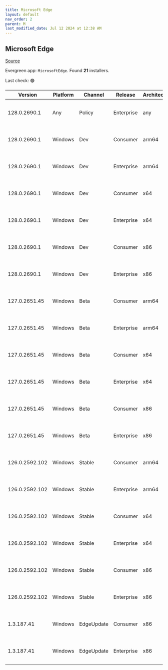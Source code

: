 ```yaml
---
title: Microsoft Edge
layout: default
nav_order: 2
parent: M
last_modified_date: Jul 12 2024 at 12:38 AM
---
```


## Microsoft Edge

[Source](https://www.microsoft.com/edge)

Evergreen app: `MicrosoftEdge`. Found **21** installers.

Last check: 🟢

| Version        | Platform | Channel    | Release    | Architecture | Hash                                                             | URI                                                                                                                                                                                                                                                                                                                      |
| -------------- | -------- | ---------- | ---------- | ------------ | ---------------------------------------------------------------- | ------------------------------------------------------------------------------------------------------------------------------------------------------------------------------------------------------------------------------------------------------------------------------------------------------------------------ |
| 128.0.2690.1   | Any      | Policy     | Enterprise | any          | 4D8C26647F74922DDFD97E79AEBEA1410799B1F60D327EAED817E657DCA654B2 | [https://msedge.sf.dl.delivery.mp.microsoft.com/filestreamingservice/files/746b8cf5-3cdf-489c-84d3-780d6b53dfd3/MicrosoftEdgePolicyTemplates.cab](https://msedge.sf.dl.delivery.mp.microsoft.com/filestreamingservice/files/746b8cf5-3cdf-489c-84d3-780d6b53dfd3/MicrosoftEdgePolicyTemplates.cab)                       |
| 128.0.2690.1   | Windows  | Dev        | Consumer   | arm64        | E3D10DF5412740AAFF9883C00D492C96E375C35908EB72A0ED5D4CC05D5E362C | [https://msedge.sf.dl.delivery.mp.microsoft.com/filestreamingservice/files/d93ce190-abf1-486e-a72b-e29ea124b9e3/MicrosoftEdgeDevEnterpriseARM64.msi](https://msedge.sf.dl.delivery.mp.microsoft.com/filestreamingservice/files/d93ce190-abf1-486e-a72b-e29ea124b9e3/MicrosoftEdgeDevEnterpriseARM64.msi)                 |
| 128.0.2690.1   | Windows  | Dev        | Enterprise | arm64        | E3D10DF5412740AAFF9883C00D492C96E375C35908EB72A0ED5D4CC05D5E362C | [https://msedge.sf.dl.delivery.mp.microsoft.com/filestreamingservice/files/d93ce190-abf1-486e-a72b-e29ea124b9e3/MicrosoftEdgeDevEnterpriseARM64.msi](https://msedge.sf.dl.delivery.mp.microsoft.com/filestreamingservice/files/d93ce190-abf1-486e-a72b-e29ea124b9e3/MicrosoftEdgeDevEnterpriseARM64.msi)                 |
| 128.0.2690.1   | Windows  | Dev        | Consumer   | x64          | C5DD58E8FB4C994ED24690799FB14B7F704D8CFE951059708C6687EDE6716C5D | [https://msedge.sf.dl.delivery.mp.microsoft.com/filestreamingservice/files/e8c3432e-e86e-45f4-8fb3-0882834ca64e/MicrosoftEdgeDevEnterpriseX64.msi](https://msedge.sf.dl.delivery.mp.microsoft.com/filestreamingservice/files/e8c3432e-e86e-45f4-8fb3-0882834ca64e/MicrosoftEdgeDevEnterpriseX64.msi)                     |
| 128.0.2690.1   | Windows  | Dev        | Enterprise | x64          | C5DD58E8FB4C994ED24690799FB14B7F704D8CFE951059708C6687EDE6716C5D | [https://msedge.sf.dl.delivery.mp.microsoft.com/filestreamingservice/files/e8c3432e-e86e-45f4-8fb3-0882834ca64e/MicrosoftEdgeDevEnterpriseX64.msi](https://msedge.sf.dl.delivery.mp.microsoft.com/filestreamingservice/files/e8c3432e-e86e-45f4-8fb3-0882834ca64e/MicrosoftEdgeDevEnterpriseX64.msi)                     |
| 128.0.2690.1   | Windows  | Dev        | Consumer   | x86          | F5989B9532269AEC8647344EBAD164ABF3AC6D5750068EC24C1C60058867DA8A | [https://msedge.sf.dl.delivery.mp.microsoft.com/filestreamingservice/files/ebe44bbe-5d0c-4405-9006-e9d56925f1f8/MicrosoftEdgeDevEnterpriseX86.msi](https://msedge.sf.dl.delivery.mp.microsoft.com/filestreamingservice/files/ebe44bbe-5d0c-4405-9006-e9d56925f1f8/MicrosoftEdgeDevEnterpriseX86.msi)                     |
| 128.0.2690.1   | Windows  | Dev        | Enterprise | x86          | F5989B9532269AEC8647344EBAD164ABF3AC6D5750068EC24C1C60058867DA8A | [https://msedge.sf.dl.delivery.mp.microsoft.com/filestreamingservice/files/ebe44bbe-5d0c-4405-9006-e9d56925f1f8/MicrosoftEdgeDevEnterpriseX86.msi](https://msedge.sf.dl.delivery.mp.microsoft.com/filestreamingservice/files/ebe44bbe-5d0c-4405-9006-e9d56925f1f8/MicrosoftEdgeDevEnterpriseX86.msi)                     |
| 127.0.2651.45  | Windows  | Beta       | Consumer   | arm64        | CBD32BDE8792B60B38E43C335DF91626DBE05FE99EE2A102137730280F9A9D67 | [https://msedge.sf.dl.delivery.mp.microsoft.com/filestreamingservice/files/06ecd342-f899-4952-bcc7-4bfaa85fa307/MicrosoftEdgeBetaEnterpriseARM64.msi](https://msedge.sf.dl.delivery.mp.microsoft.com/filestreamingservice/files/06ecd342-f899-4952-bcc7-4bfaa85fa307/MicrosoftEdgeBetaEnterpriseARM64.msi)               |
| 127.0.2651.45  | Windows  | Beta       | Enterprise | arm64        | CBD32BDE8792B60B38E43C335DF91626DBE05FE99EE2A102137730280F9A9D67 | [https://msedge.sf.dl.delivery.mp.microsoft.com/filestreamingservice/files/06ecd342-f899-4952-bcc7-4bfaa85fa307/MicrosoftEdgeBetaEnterpriseARM64.msi](https://msedge.sf.dl.delivery.mp.microsoft.com/filestreamingservice/files/06ecd342-f899-4952-bcc7-4bfaa85fa307/MicrosoftEdgeBetaEnterpriseARM64.msi)               |
| 127.0.2651.45  | Windows  | Beta       | Consumer   | x64          | 10F10FBAAB90FAA730928CF8A4F53D9953BF54420E6A21F28A397B85B413C9C9 | [https://msedge.sf.dl.delivery.mp.microsoft.com/filestreamingservice/files/d3f18987-64ea-4dd6-a93f-247cd81dac89/MicrosoftEdgeBetaEnterpriseX64.msi](https://msedge.sf.dl.delivery.mp.microsoft.com/filestreamingservice/files/d3f18987-64ea-4dd6-a93f-247cd81dac89/MicrosoftEdgeBetaEnterpriseX64.msi)                   |
| 127.0.2651.45  | Windows  | Beta       | Enterprise | x64          | 10F10FBAAB90FAA730928CF8A4F53D9953BF54420E6A21F28A397B85B413C9C9 | [https://msedge.sf.dl.delivery.mp.microsoft.com/filestreamingservice/files/d3f18987-64ea-4dd6-a93f-247cd81dac89/MicrosoftEdgeBetaEnterpriseX64.msi](https://msedge.sf.dl.delivery.mp.microsoft.com/filestreamingservice/files/d3f18987-64ea-4dd6-a93f-247cd81dac89/MicrosoftEdgeBetaEnterpriseX64.msi)                   |
| 127.0.2651.45  | Windows  | Beta       | Consumer   | x86          | C6C9E1B820CBAC326378E7AF4CD6075C2EB616DA9E10ADD58D36D972FAB3F613 | [https://msedge.sf.dl.delivery.mp.microsoft.com/filestreamingservice/files/7b3cf066-b314-4cc9-919f-acd139ead1c5/MicrosoftEdgeBetaEnterpriseX86.msi](https://msedge.sf.dl.delivery.mp.microsoft.com/filestreamingservice/files/7b3cf066-b314-4cc9-919f-acd139ead1c5/MicrosoftEdgeBetaEnterpriseX86.msi)                   |
| 127.0.2651.45  | Windows  | Beta       | Enterprise | x86          | C6C9E1B820CBAC326378E7AF4CD6075C2EB616DA9E10ADD58D36D972FAB3F613 | [https://msedge.sf.dl.delivery.mp.microsoft.com/filestreamingservice/files/7b3cf066-b314-4cc9-919f-acd139ead1c5/MicrosoftEdgeBetaEnterpriseX86.msi](https://msedge.sf.dl.delivery.mp.microsoft.com/filestreamingservice/files/7b3cf066-b314-4cc9-919f-acd139ead1c5/MicrosoftEdgeBetaEnterpriseX86.msi)                   |
| 126.0.2592.102 | Windows  | Stable     | Consumer   | arm64        | 38C37CC5C87D76286894D768C329317FE6F537279F3631D484F88C40E24212C6 | [https://msedge.sf.dl.delivery.mp.microsoft.com/filestreamingservice/files/8ec86fc6-0665-4f41-835e-4c4ebaa07b69/MicrosoftEdgeEnterpriseARM64.msi](https://msedge.sf.dl.delivery.mp.microsoft.com/filestreamingservice/files/8ec86fc6-0665-4f41-835e-4c4ebaa07b69/MicrosoftEdgeEnterpriseARM64.msi)                       |
| 126.0.2592.102 | Windows  | Stable     | Enterprise | arm64        | 38C37CC5C87D76286894D768C329317FE6F537279F3631D484F88C40E24212C6 | [https://msedge.sf.dl.delivery.mp.microsoft.com/filestreamingservice/files/8ec86fc6-0665-4f41-835e-4c4ebaa07b69/MicrosoftEdgeEnterpriseARM64.msi](https://msedge.sf.dl.delivery.mp.microsoft.com/filestreamingservice/files/8ec86fc6-0665-4f41-835e-4c4ebaa07b69/MicrosoftEdgeEnterpriseARM64.msi)                       |
| 126.0.2592.102 | Windows  | Stable     | Consumer   | x64          | 09679E1CC4AE909BAD7F3347697A450DEA33B21BAACDE2ED677F05D381772654 | [https://msedge.sf.dl.delivery.mp.microsoft.com/filestreamingservice/files/970bb6fd-67b2-4c87-bbf7-0dec1198e8fa/MicrosoftEdgeEnterpriseX64.msi](https://msedge.sf.dl.delivery.mp.microsoft.com/filestreamingservice/files/970bb6fd-67b2-4c87-bbf7-0dec1198e8fa/MicrosoftEdgeEnterpriseX64.msi)                           |
| 126.0.2592.102 | Windows  | Stable     | Enterprise | x64          | 09679E1CC4AE909BAD7F3347697A450DEA33B21BAACDE2ED677F05D381772654 | [https://msedge.sf.dl.delivery.mp.microsoft.com/filestreamingservice/files/970bb6fd-67b2-4c87-bbf7-0dec1198e8fa/MicrosoftEdgeEnterpriseX64.msi](https://msedge.sf.dl.delivery.mp.microsoft.com/filestreamingservice/files/970bb6fd-67b2-4c87-bbf7-0dec1198e8fa/MicrosoftEdgeEnterpriseX64.msi)                           |
| 126.0.2592.102 | Windows  | Stable     | Consumer   | x86          | 39C8C4666FD74FD3A7CA488F79B6BFFC294F791BE001E361E3270231EF23621D | [https://msedge.sf.dl.delivery.mp.microsoft.com/filestreamingservice/files/d4da3900-8549-46a7-848a-5f72e4cbace7/MicrosoftEdgeEnterpriseX86.msi](https://msedge.sf.dl.delivery.mp.microsoft.com/filestreamingservice/files/d4da3900-8549-46a7-848a-5f72e4cbace7/MicrosoftEdgeEnterpriseX86.msi)                           |
| 126.0.2592.102 | Windows  | Stable     | Enterprise | x86          | 39C8C4666FD74FD3A7CA488F79B6BFFC294F791BE001E361E3270231EF23621D | [https://msedge.sf.dl.delivery.mp.microsoft.com/filestreamingservice/files/d4da3900-8549-46a7-848a-5f72e4cbace7/MicrosoftEdgeEnterpriseX86.msi](https://msedge.sf.dl.delivery.mp.microsoft.com/filestreamingservice/files/d4da3900-8549-46a7-848a-5f72e4cbace7/MicrosoftEdgeEnterpriseX86.msi)                           |
| 1.3.187.41     | Windows  | EdgeUpdate | Consumer   | x86          | 200A59ABDEB32CC4D2CEC4079BE205F18B5F45BAE42ACB7940151F9780569889 | [https://msedge.sf.dl.delivery.mp.microsoft.com/filestreamingservice/files/2106c895-651f-4ed2-89de-96e91206c60c/MicrosoftEdgeUpdateSetup_X86_1.3.187.41.exe](https://msedge.sf.dl.delivery.mp.microsoft.com/filestreamingservice/files/2106c895-651f-4ed2-89de-96e91206c60c/MicrosoftEdgeUpdateSetup_X86_1.3.187.41.exe) |
| 1.3.187.41     | Windows  | EdgeUpdate | Enterprise | x86          | 200A59ABDEB32CC4D2CEC4079BE205F18B5F45BAE42ACB7940151F9780569889 | [https://msedge.sf.dl.delivery.mp.microsoft.com/filestreamingservice/files/2106c895-651f-4ed2-89de-96e91206c60c/MicrosoftEdgeUpdateSetup_X86_1.3.187.41.exe](https://msedge.sf.dl.delivery.mp.microsoft.com/filestreamingservice/files/2106c895-651f-4ed2-89de-96e91206c60c/MicrosoftEdgeUpdateSetup_X86_1.3.187.41.exe) |
